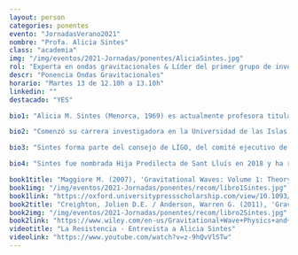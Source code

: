 ```yaml
---
layout: person
categories: ponentes
evento: "JornadasVerano2021"
nombre: "Profa. Alicia Sintes"
class: "academia"
img: "/img/eventos/2021-Jornadas/ponentes/AliciaSintes.jpg"
rol: "Experta en ondas gravitacionales & Líder del primer grupo de investigación español en LIGO"
descr: "Ponencia Ondas Gravitacionales"
horario: "Martes 13 de 12.10h a 13.10h"
linkedin: ""
destacado: "YES"

bio1: "Alicia M. Sintes (Menorca, 1969) es actualmente profesora titular en el área de Física Teórica en la Universidad de las Islas Baleares (UIB)."

bio2: "Comenzó su carrera investigadora en la Universidad de las Islas Baleares (UIB), donde se Licenció en 1992 y doctoró en 1996. Continuó como investigadora postdoctoral en el Instituto Max Planck de Física Gravitacional en Alemania. Su investigación se centra en el campo de la astronomía de ondas gravitacionales. En la actualidad es la investigadora principal del grupo de Física Gravitacional de la UIB y secretaria del Instituto de Aplicaciones Computacionales y Código Comunitario. También es miembro del Instituto de Estudios Espaciales de Cataluña y del Instituto Menorquín de Estudios."

bio3: "Sintes forma parte del consejo de LIGO, del comité ejecutivo de GEO, del consorcio LISA y del Telescopio Einstein. Sintes ha sido asesora de la Agencia Espacial Europea, miembro de la junta directiva de la Sociedad Española de Gravitación y Relatividad y editora de la revista Astroparticle Physics. Además, ha dirigido los grupos de análisis de ondas continuas LIGO-Virgo, de estimación de parámetros para LISA y de caracterización del detector GEO."

bio4: "Sintes fue nombrada Hija Predilecta de Sant Lluís en 2018 y ha recibido numerosos premios, incluido el Ramon Llull del Gobierno de las Islas Baleares, el Bartomeu Oliver de la Obra Cultural Balear, Sincronizados de la Agencia SINC y miembro de la Selección Española de Ciencia de QUO,  entre otros. Ha dirigido siete tesis doctorales y ha publicado más de 270 artículos científicos."

book1title: "Maggiore M. (2007), 'Gravitational Waves: Volume 1: Theory and Experiments.'. <em>Oxford University Press</em>, ISBN: 9780198570745"
book1img: "/img/eventos/2021-Jornadas/ponentes/recom/libro1Sintes.jpg"
book1link: "https://oxford.universitypressscholarship.com/view/10.1093/acprof:oso/9780198570745.001.0001/acprof-9780198570745"
book2title: "Creighton, Jolien D.E. / Anderson, Warren G. (2011), 'Gravitational-Wave Physics and Astronomy: An Introduction to Theory, Experiment and Data Analysis'. <em>Wiley-VCH</em>, ISBN: 9783527408863"
book2img: "/img/eventos/2021-Jornadas/ponentes/recom/libro2Sintes.jpg"
book2link: "https://www.wiley.com/en-us/Gravitational+Wave+Physics+and+Astronomy%3A+An+Introduction+to+Theory%2C+Experiment+and+Data+Analysis-p-9783527408863"
videotitle: "La Resistencia - Entrevista a Alicia Sintes"
videolink: "https://www.youtube.com/watch?v=z-9hQvVlSTw"
---
```

